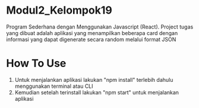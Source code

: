# Modul2_Kelompok19
Program Sederhana dengan Menggunakan Javascript (React). Project tugas yang dibuat adalah aplikasi yang menampilkan beberapa card dengan informasi yang dapat digenerate secara random melalui format JSON

# How To Use
1. Untuk menjalankan aplikasi lakukan "npm install" terlebih dahulu menggunakan terminal atau CLI
2. Kemudian setelah terinstall lakukan "npm start" untuk menjalankan aplikasi


